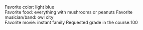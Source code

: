 Favorite color: light blue   
Favorite food: everything with mushrooms or peanuts 
Favorite musician/band: owl city 	 
Favorite movie: instant family 
Requested grade in the course:100 
 
